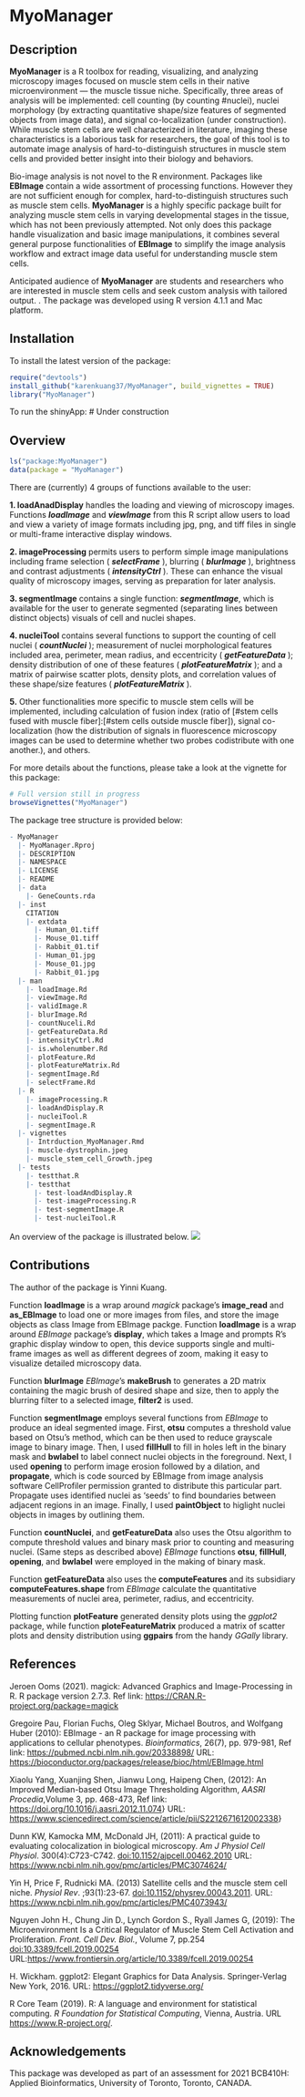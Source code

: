 
# MyoManager

<!-- badges: start -->
<!-- badges: end -->

## Description

**MyoManager** is a R toolbox for reading, visualizing, and analyzing
microscopy images focused on muscle stem cells in their native
microenvironment — the muscle tissue niche. Specifically, three areas of
analysis will be implemented: cell counting (by counting \#nuclei),
nuclei morphology (by extracting quantitative shape/size features of
segmented objects from image data), and signal co-localization (under
construction). While muscle stem cells are well characterized in
literature, imaging these characteristics is a laborious task for
researchers, the goal of this tool is to automate image analysis of
hard-to-distinguish structures in muscle stem cells and provided better
insight into their biology and behaviors.

Bio-image analysis is not novel to the R environment. Packages like
**EBImage** contain a wide assortment of processing functions. However
they are not sufficient enough for complex, hard-to-distinguish
structures such as muscle stem cells. **MyoManager** is a highly
specific package built for analyzing muscle stem cells in varying
developmental stages in the tissue, which has not been previously
attempted. Not only does this package handle visualization and basic
image manipulations, it combines several general purpose functionalities
of **EBImage** to simplify the image analysis workflow and extract image
data useful for understanding muscle stem cells.

Anticipated audience of **MyoManager** are students and researchers who
are interested in muscle stem cells and seek custom analysis with
tailored output. . The package was developed using R version 4.1.1 and
Mac platform.

## Installation

To install the latest version of the package:

``` r
require("devtools")
install_github("karenkuang37/MyoManager", build_vignettes = TRUE)
library("MyoManager")
```

To run the shinyApp: \# Under construction

## Overview

``` r
ls("package:MyoManager")
data(package = "MyoManager") 
```

There are (currently) 4 groups of functions available to the user:

**1. loadAnadDisplay** handles the loading and viewing of microscopy
images. Functions ***loadImage*** and ***viewImage*** from this R script
allow users to load and view a variety of image formats including jpg,
png, and tiff files in single or multi-frame interactive display
windows.

**2. imageProcessing** permits users to perform simple image
manipulations including frame selection ( ***selectFrame*** ), blurring
( ***blurImage*** ), brightness and contrast adjustments (
***intensityCtrl*** ). These can enhance the visual quality of
microscopy images, serving as preparation for later analysis.

**3. segmentImage** contains a single function: ***segmentImage***,
which is available for the user to generate segmented (separating lines
between distinct objects) visuals of cell and nuclei shapes.

**4. nucleiTool** contains several functions to support the counting of
cell nuclei ( ***countNuclei*** ); measurement of nuclei morphological
features included area, perimeter, mean radius, and eccentricity (
***getFeatureData*** ); density distribution of one of these features (
***plotFeatureMatrix*** ); and a matrix of pairwise scatter plots,
density plots, and correlation values of these shape/size features (
***plotFeatureMatrix*** ).

**5.** Other functionalities more specific to muscle stem cells will be
implemented, including calculation of fusion index (ratio of \[\#stem
cells fused with muscle fiber\]:\[\#stem cells outside muscle fiber\]),
signal co-localization (how the distribution of signals in fluorescence
microscopy images can be used to determine whether two probes
codistribute with one another.), and others.

For more details about the functions, please take a look at the vignette
for this package:

``` r
# Full version still in progress
browseVignettes("MyoManager")
```

The package tree structure is provided below:

``` r
- MyoManager
  |- MyoManager.Rproj
  |- DESCRIPTION
  |- NAMESPACE
  |- LICENSE
  |- README
  |- data
    |- GeneCounts.rda
  |- inst
    CITATION
    |- extdata
      |- Human_01.tiff
      |- Mouse_01.tiff
      |- Rabbit_01.tif
      |- Human_01.jpg
      |- Mouse_01.jpg
      |- Rabbit_01.jpg
  |- man
    |- loadImage.Rd
    |- viewImage.Rd
    |- validImage.R
    |- blurImage.Rd
    |- countNuceli.Rd
    |- getFeatureData.Rd
    |- intensityCtrl.Rd
    |- is.wholenumber.Rd
    |- plotFeature.Rd
    |- plotFeatureMatrix.Rd
    |- segmentImage.Rd
    |- selectFrame.Rd
  |- R
    |- imageProcessing.R
    |- loadAndDisplay.R
    |- nucleiTool.R
    |- segmentImage.R
  |- vignettes
    |- Intrduction_MyoManager.Rmd
    |- muscle-dystrophin.jpeg
    |- muscle_stem_cell_Growth.jpeg
  |- tests
    |- testthat.R
    |- testthat
      |- test-loadAndDisplay.R
      |- test-imageProcessing.R
      |- test-segmentImage.R
      |- test-nucleiTool.R
```

An overview of the package is illustrated below.
![](./inst/extdata/Overview.png)

## Contributions

The author of the package is Yinni Kuang.

Function ****loadImage**** is a wrap around *magick* package’s
**image\_read** and **as\_EBImage** to load one or more images from
files, and store the image objects as class Image from EBImage packge.
Function ****loadImage**** is a wrap around *EBImage* package’s
**display**, which takes a Image and prompts R’s graphic display window
to open, this device supports single and multi-frame images as well as
different degrees of zoom, making it easy to visualize detailed
microscopy data.

Function ****blurImage**** *EBImage*’s **makeBrush** to generates a 2D
matrix containing the magic brush of desired shape and size, then to
apply the blurring filter to a selected image, **filter2** is used.

Function ****segmentImage**** employs several functions from *EBImage*
to produce an ideal segmented image. First, **otsu** computes a
threshold value based on Otsu’s method, which can be then used to reduce
grayscale image to binary image. Then, I used **fillHull** to fill in
holes left in the binary mask and **bwlabel** to label connect nuclei
objects in the foreground. Next, I used **opening** to perform image
erosion followed by a dilation, and **propagate**, which is code sourced
by EBImage from image analysis software CellProfiler permission granted
to distribute this particular part. Propagate uses identified nuclei as
‘seeds’ to find boundaries between adjacent regions in an image.
Finally, I used **paintObject** to higlight nuclei objects in images by
outlining them.

Function ****countNuclei****, and ****getFeatureData**** also uses the
Otsu algorithm to compute threshold values and binary mask prior to
counting and measuring nuclei. (Same steps as described above) *EBImage*
functions **otsu**, **fillHull**, **opening**, and **bwlabel** were
employed in the making of binary mask.

Function ****getFeatureData**** also uses the **computeFeatures** and
its subsidiary **computeFeatures.shape** from *EBImage* calculate the
quantitative measurements of nuclei area, perimeter, radius, and
eccentricity.

Plotting function ****plotFeature**** generated density plots using the
*ggplot2* package, while function ****ploteFeatureMatrix**** produced a
matrix of scatter plots and density distribution using **ggpairs** from
the handy *GGally* library.

## References

Jeroen Ooms (2021). magick: Advanced Graphics and Image-Processing in R.
R package version 2.7.3. Ref link:
<https://CRAN.R-project.org/package=magick>

Gregoire Pau, Florian Fuchs, Oleg Sklyar, Michael Boutros, and Wolfgang
Huber (2010): EBImage - an R package for image processing with
applications to cellular phenotypes. *Bioinformatics*, 26(7),
pp. 979-981, Ref link: <https://pubmed.ncbi.nlm.nih.gov/20338898/> URL:
<https://bioconductor.org/packages/release/bioc/html/EBImage.html>

Xiaolu Yang, Xuanjing Shen, Jianwu Long, Haipeng Chen, (2012): An
Improved Median-based Otsu Image Thresholding Algorithm, *AASRI
Procedia*,Volume 3, pp. 468-473, Ref link:
<https://doi.org/10.1016/j.aasri.2012.11.074>} URL:
<https://www.sciencedirect.com/science/article/pii/S2212671612002338>}

Dunn KW, Kamocka MM, McDonald JH, (2011): A practical guide to
evaluating colocalization in biological microscopy. *Am J Physiol Cell
Physiol*. 300(4):C723-C742. <doi:10.1152/ajpcell.00462.2010> URL:
<https://www.ncbi.nlm.nih.gov/pmc/articles/PMC3074624/>

Yin H, Price F, Rudnicki MA. (2013) Satellite cells and the muscle stem
cell niche. *Physiol Rev*. ;93(1):23-67.
<doi:10.1152/physrev.00043.2011>. URL:
<https://www.ncbi.nlm.nih.gov/pmc/articles/PMC4073943/>

Nguyen John H., Chung Jin D., Lynch Gordon S., Ryall James G, (2019):
The Microenvironment Is a Critical Regulator of Muscle Stem Cell
Activation and Proliferation. *Front. Cell Dev. Biol.*, Volume 7, pp.254
<doi:10.3389/fcell.2019.00254>
URL:<https://www.frontiersin.org/article/10.3389/fcell.2019.00254>

H. Wickham. ggplot2: Elegant Graphics for Data Analysis. Springer-Verlag
New York, 2016. URL: <https://ggplot2.tidyverse.org/>

R Core Team (2019). R: A language and environment for statistical
computing. *R Foundation for Statistical Computing*, Vienna, Austria.
URL <https://www.R-project.org/>.

## Acknowledgements

This package was developed as part of an assessment for 2021 BCB410H:
Applied Bioinformatics, University of Toronto, Toronto, CANADA.

